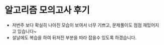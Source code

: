 # 알고리즘 모의고사 후기

- 저번주 보다 확실히 나아진 모습이 보여서 너무 기쁘고, 문제풀이도 점점 재밌어지고 있습니다~
- 설날에도 복습을 하여 뒤처진 부분을 따라 잡을수 있도록 하겠습니다.
